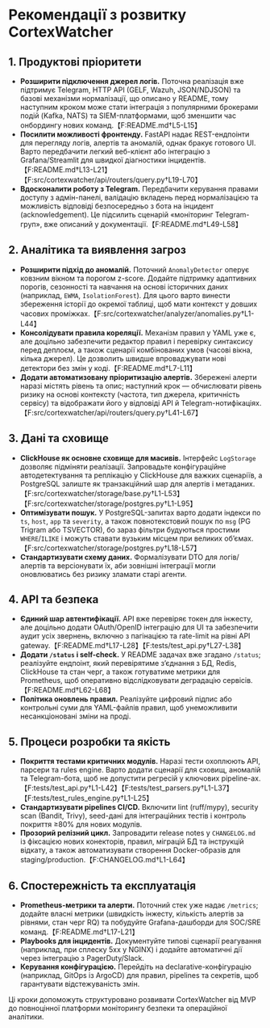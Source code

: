 # Рекомендації з розвитку CortexWatcher

## 1. Продуктові пріоритети
- **Розширити підключення джерел логів.** Поточна реалізація вже підтримує Telegram, HTTP API (GELF, Wazuh, JSON/NDJSON) та базові механізми нормалізації, що описано у README, тому наступним кроком може стати інтеграція з популярними брокерами подій (Kafka, NATS) та SIEM-платформами, щоб зменшити час онбордингу нових команд.【F:README.md†L5-L15】
- **Посилити можливості фронтенду.** FastAPI надає REST-ендпоінти для перегляду логів, алертів та аномалій, однак бракує готового UI. Варто передбачити легкий веб-клієнт або інтеграцію з Grafana/Streamlit для швидкої діагностики інцидентів.【F:README.md†L13-L21】【F:src/cortexwatcher/api/routers/query.py†L19-L70】
- **Вдосконалити роботу з Telegram.** Передбачити керування правами доступу з адмін-панелі, валідацію вкладень перед нормалізацією та можливість відповіді безпосередньо з бота на інцидент (acknowledgement). Це підсилить сценарій «моніторинг Telegram-груп», вже описаний у документації.【F:README.md†L49-L58】

## 2. Аналітика та виявлення загроз
- **Розширити підхід до аномалій.** Поточний `AnomalyDetector` оперує ковзним вікном та порогом z-score. Додайте підтримку адаптивних порогів, сезонності та навчання на основі історичних даних (наприклад, `EWMA`, `IsolationForest`). Для цього варто винести збереження історії до окремої таблиці, щоб мати контекст у довших часових проміжках.【F:src/cortexwatcher/analyzer/anomalies.py†L1-L44】
- **Консолідувати правила кореляції.** Механізм правил у YAML уже є, але доцільно забезпечити редактор правил і перевірку синтаксису перед деплоєм, а також сценарії комбінованих умов (часові вікна, кілька джерел). Це дозволить швидше впроваджувати нові детектори без змін у коді.【F:README.md†L7-L11】
- **Додати автоматизовану пріоритизацію алертів.** Збережені алерти наразі містять рівень та опис; наступний крок — обчислювати рівень ризику на основі контексту (частота, тип джерела, критичність сервісу) та відображати його у відповіді API й Telegram-нотифікаціях.【F:src/cortexwatcher/api/routers/query.py†L41-L67】

## 3. Дані та сховище
- **ClickHouse як основне сховище для масивів.** Інтерфейс `LogStorage` дозволяє підміняти реалізації. Запровадьте конфігураційне автодетектування та реплікацію у ClickHouse для важких сценаріїв, а PostgreSQL залиште як транзакційний шар для алертів і метаданих.【F:src/cortexwatcher/storage/base.py†L1-L53】【F:src/cortexwatcher/storage/postgres.py†L1-L95】
- **Оптимізувати пошук.** У PostgreSQL-запитах варто додати індекси по `ts`, `host`, `app` та `severity`, а також повнотекстовий пошук по `msg` (PG Trigram або TSVECTOR), бо зараз фільтри будуються простими `WHERE`/`ILIKE` і можуть ставати вузьким місцем при великих обʼємах.【F:src/cortexwatcher/storage/postgres.py†L18-L57】
- **Стандартизувати схему даних.** Формалізувати DTO для логів/алертів та версіонувати їх, аби зовнішні інтеграції могли оновлюватись без ризику зламати старі агенти.

## 4. API та безпека
- **Єдиний шар автентифікації.** API вже перевіряє токен для інжесту, але доцільно додати OAuth/OpenID інтеграцію для UI та забезпечити аудит усіх звернень, включно з пагінацією та rate-limit на рівні API gateway.【F:README.md†L17-L28】【F:tests/test_api.py†L27-L38】
- **Додати `/status` і self-check.** У README задачах вже згадано `/status`; реалізуйте ендпоінт, який перевірятиме з’єднання з БД, Redis, ClickHouse та стан черг, а також готуватиме метрики для Prometheus, щоб оперативно відслідковувати деградацію сервісів.【F:README.md†L62-L68】
- **Політика оновлень правил.** Реалізуйте цифровий підпис або контрольні суми для YAML-файлів правил, щоб унеможливити несанкціоновані зміни на проді.

## 5. Процеси розробки та якість
- **Покриття тестами критичних модулів.** Наразі тести охоплюють API, парсери та rules engine. Варто додати сценарії для сховищ, аномалій та Telegram-бота, щоб не допустити регресій у ключових pipeline-ах.【F:tests/test_api.py†L1-L42】【F:tests/test_parsers.py†L1-L37】【F:tests/test_rules_engine.py†L1-L25】
- **Стандартизувати pipelines CI/CD.** Включити lint (ruff/mypy), security scan (Bandit, Trivy), seed-дані для інтеграційних тестів і контроль покриття ≥80% для нових модулів.
- **Прозорий релізний цикл.** Запровадити release notes у `CHANGELOG.md` із фіксацією нових конекторів, правил, міграцій БД та інструкцій відкату, а також автоматизувати створення Docker-образів для staging/production.【F:CHANGELOG.md†L1-L64】

## 6. Спостережність та експлуатація
- **Prometheus-метрики та алерти.** Поточний стек уже надає `/metrics`; додайте власні метрики (швидкість інжесту, кількість алертів за рівнями, стан черг RQ) та побудуйте Grafana-дашборди для SOC/SRE команд.【F:README.md†L17-L21】
- **Playbooks для інцидентів.** Документуйте типові сценарії реагування (наприклад, при сплеску 5xx у NGINX) і додайте автоматичні дії через інтеграцію з PagerDuty/Slack.
- **Керування конфігурацією.** Перейдіть на declarative-конфігурацію (наприклад, GitOps із ArgoCD) для правил, pipelines та секретів, щоб гарантувати відстежуваність змін.

Ці кроки допоможуть структуровано розвивати CortexWatcher від MVP до повноцінної платформи моніторингу безпеки та операційної аналітики.
